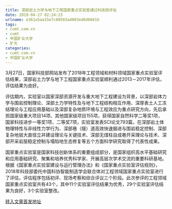 ```yaml
---
title: 深部岩土力学与地下工程国家重点实验室通过科技部评估
date: 2019-04-27 02:24:23
urlname: e361a5aa15e7c80503a4083ed6d6041b
tags: 
- cumt.com.cn
- cumt
- 中国矿业大学
- 矿大
categories:
- cumt.com.cn
- 中国矿业大学
---
```


3月27日，国家科技部网站发布了2018年工程领域和材料领域国家重点实验室评估结果，深部岩土力学与地下工程国家重点实验室顺利通过2013－2017年评估，评估结果为良好。

评估期内，实验室以国家深部资源开发与重大地下工程建设为背景，以深部岩体力学与围岩控制理论、深部土力学特性及与地下工程结构相互作用、深厚表土人工冻结理论与工程应用基础以及深部复杂地质环境与工程效应为重点研究方向，先后承担国家级重大项目14项、其他国家级项目155项，获得国家自然科学二等奖1项，国家科技进步一等奖1项、二等奖7项，实验室发表SCI论文793篇，在深部岩土体物理特性与非线性力学行为、深部巷（隧）道高效快速掘进与围岩稳定控制、深部复杂地层大直径立井建设理论与关键技术、深部无煤柱自成巷开采理论与技术、深部开采岩层稳定控制与塌陷地生态修复等五个方面科学研究取得了代表性成果。

国家重点实验室是国家科技创新体系的重要组成部分，是国家组织高水平基础研究和应用基础研究、聚集和培养优秀科学家、开展高层次学术交流的重要科研基地。根据《国家重点实验室建设与运行管理办法》和《国家重点实验室评估规则》，2018年科技部委托中国科协智能制造学会联合体对工程领域国家重点实验室进行了评估，评估程序包括初评、现场考察和综合评议三个阶段。此次参评的工程领域国家重点实验室共有43个，其中11个实验室评估结果为优秀，29个实验室评估结果为良好，3个实验室整改。

[转入文章首发地址](http://xwzx.cumt.edu.cn/e4/a7/c513a517287/page.htm)